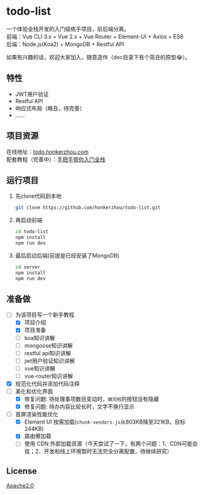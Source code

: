 # todo-list
一个体验全栈开发的入门级练手项目，前后端分离。  
前端：Vue CLI 3.x + Vue 2.x + Vue Router + Element-UI + Axios + ES6  
后端：Node.js(Koa2) + MongoDB + Restful API  


如果有兴趣的话，欢迎大家加入，随意造作（doc目录下有个简丑的原型:joy:）。
## 特性
- JWT用户验证
- Restful API
- 响应式布局（略丑，待完善）
- ......
## 项目资源
在线地址：[todo.honkerzhou.com](http://todo.honkerzhou.com)  
配套教程（完善中）：[手把手带你入门全栈](https://honkerzhou.com/tutorial/todo-list/)
## 运行项目
1. 先clone代码到本地
    ```sh
    git clone https://github.com/honkerzhou/todo-list.git
    ```
2. 再启动前端
    ```sh
    cd todo-list
    npm install
    npm run dev
    ```
3. 最后启动后端(前提是已经安装了MongoDB)
    ```sh
    cd server
    npm install
    npm run dev
    ```
## 准备做
- [ ] 为该项目写一个新手教程
  - [x] 项目介绍
  - [x] 项目准备
  - [ ] koa知识讲解
  - [ ] mongoose知识讲解
  - [ ] restful api知识讲解
  - [ ] jwt用户验证知识讲解
  - [ ] vue知识讲解
  - [ ] vue-router知识讲解
- [x] 规范化代码并添加代码注释
- [ ] 美化和优化界面
  - [x] 修复问题: 待处理事项数目变动时，`做完啦`的按钮没有隐藏
  - [x] 修复问题: 待办内容比较长时，文字不换行显示
- [ ] 首屏渲染性能优化
  - [x] Element UI 按需加载(`chunk-vendors.js`从803KB降至321KB，目标244KB)
  - [x] 路由懒加载
  - [ ] 使用 CDN 外部加载资源（今天尝试了一下，有两个问题：1、CDN可能会挂；2、开发和线上环境暂时无法完全分离配置，待继续研究）
## License
[Apache2.0](./LICENSE)

